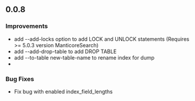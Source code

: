 ## 0.0.8

### Improvements

* add --add-locks option to add LOCK and UNLOCK statements (Requires >= 5.0.3 version ManticoreSearch)
* add --add-drop-table to add DROP TABLE
* add --to-table new-table-name to rename index for dump 
* 
### Bug Fixes

* Fix bug with enabled index_field_lengths

